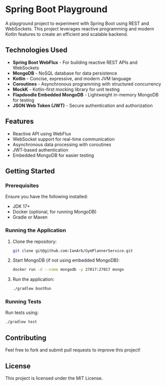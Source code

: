 # Spring Boot Playground

A playground project to experiment with Spring Boot using REST and WebSockets. This project leverages reactive programming and modern Kotlin features to create an efficient and scalable backend.

## Technologies Used

- **Spring Boot WebFlux** - For building reactive REST APIs and WebSockets
- **MongoDB** - NoSQL database for data persistence
- **Kotlin** - Concise, expressive, and modern JVM language
- **Coroutines** - Asynchronous programming with structured concurrency
- **MockK** - Kotlin-first mocking library for unit testing
- **Flapdoodle Embedded MongoDB** - Lightweight in-memory MongoDB for testing
- **JSON Web Token (JWT)** - Secure authentication and authorization

## Features

- Reactive API using WebFlux
- WebSocket support for real-time communication
- Asynchronous data processing with coroutines
- JWT-based authentication
- Embedded MongoDB for easier testing

## Getting Started

### Prerequisites

Ensure you have the following installed:

- JDK 17+
- Docker (optional, for running MongoDB)
- Gradle or Maven

### Running the Application

1. Clone the repository:
   ```sh
   git clone git@github.com:IanArb/GymPlannerService.git
   ```
2. Start MongoDB (if not using embedded MongoDB):
   ```sh
   docker run -d --name mongodb -p 27017:27017 mongo
   ```
3. Run the application:
   ```sh
   ./gradlew bootRun
   ```

### Running Tests

Run tests using:
```sh
./gradlew test
```

## Contributing

Feel free to fork and submit pull requests to improve this project!

## License

This project is licensed under the MIT License.

